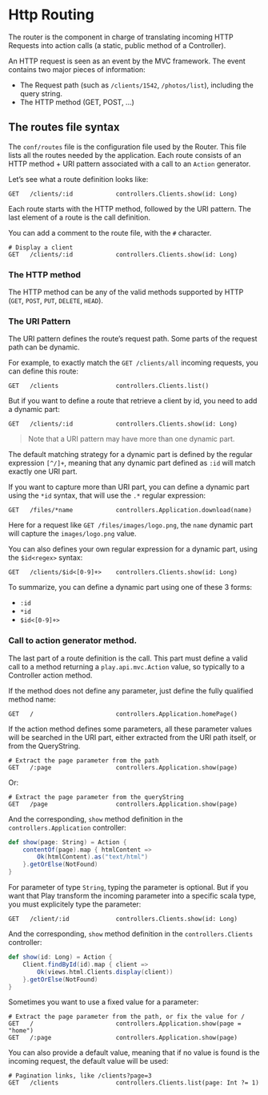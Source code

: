# Http Routing

The router is the component in charge of translating incoming HTTP Requests into action calls (a static, public method of a Controller).

An HTTP request is seen as an event by the MVC framework. The event contains two major pieces of information:

- The Request path (such as `/clients/1542`, `/photos/list`), including the query string.
- The HTTP method (GET, POST, ...)

## The routes file syntax

The `conf/routes` file is the configuration file used by the Router. This file lists all the routes needed by the application. Each route consists of an HTTP method + URI pattern associated with a call to an `Action` generator.

Let’s see what a route definition looks like:

```
GET   /clients/:id            controllers.Clients.show(id: Long)  
```

Each route starts with the HTTP method, followed by the URI pattern. The last element of a route is the call definition.

You can add a comment to the route file, with the `#` character.

```
# Display a client
GET   /clients/:id            controllers.Clients.show(id: Long)  
```

### The HTTP method

The HTTP method can be any of the valid methods supported by HTTP (`GET`, `POST`, `PUT`, `DELETE`, `HEAD`).

### The URI Pattern

The URI pattern defines the route’s request path. Some parts of the request path can be dynamic.

For example, to exactly match the `GET /clients/all` incoming requests, you can define this route:

```
GET   /clients                controllers.Clients.list()
```

But if you want to define a route that retrieve a client by id, you need to add a dynamic part:

```
GET   /clients/:id            controllers.Clients.show(id: Long)  
```

> Note that a URI pattern may have more than one dynamic part.

The default matching strategy for a dynamic part is defined by the regular expression `[^/]+`, meaning that any dynamic part defined as `:id` will match exactly one URI part.

If you want to capture more than URI part, you can define a dynamic part using the `*id` syntax, that will use the `.*` regular expression:

```
GET   /files/*name            controllers.Application.download(name)  
```

Here for a request like `GET /files/images/logo.png`, the `name` dynamic part will capture the `images/logo.png` value.

You can also defines your own regular expression for a dynamic part, using the `$id<regex>` syntax:
    
```
GET   /clients/$id<[0-9]+>    controllers.Clients.show(id: Long)  
```

To summarize, you can define a dynamic part using one of these 3 forms:

- `:id`
- `*id`
- `$id<[0-9]+>`

### Call to action generator method.

The last part of a route definition is the call. This part must define a valid call to a method returning a `play.api.mvc.Action` value, so typically to a Controller action method.

If the method does not define any parameter, just define the fully qualified method name:

```
GET   /                       controllers.Application.homePage()
```

If the action method defines some parameters, all these parameter values will be searched in the URI part, either extracted from the URI path itself, or from the QueryString.

```
# Extract the page parameter from the path
GET   /:page                  controllers.Application.show(page)
```

Or:

```
# Extract the page parameter from the queryString
GET   /page                   controllers.Application.show(page)
```

And the corresponding, `show` method definition in the `controllers.Application` controller:

```scala
def show(page: String) = Action {
    contentOf(page).map { htmlContent =>
        Ok(htmlContent).as("text/html")
    }.getOrElse(NotFound)
}
```

For parameter of type `String`, typing the parameter is optional. But if you want that Play transform the incoming parameter into a specific scala type, you must explicitely type the parameter:

```
GET   /client/:id             controllers.Clients.show(id: Long)
```

And the corresponding, `show` method definition in the `controllers.Clients` controller:

```scala
def show(id: Long) = Action {
    Client.findById(id).map { client =>
        Ok(views.html.Clients.display(client))
    }.getOrElse(NotFound)
}
```

Sometimes you want to use a fixed value for a parameter:

```
# Extract the page parameter from the path, or fix the value for /
GET   /                       controllers.Application.show(page = "home")
GET   /:page                  controllers.Application.show(page)
```

You can also provide a default value, meaning that if no value is found is the incoming request, the default value will be used:

```
# Pagination links, like /clients?page=3
GET   /clients                controllers.Clients.list(page: Int ?= 1)
```
